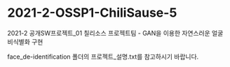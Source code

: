 # 2021-2-OSSP1-ChiliSause-5
2021-2 공개SW프로젝트_01 칠리소스 프로젝트팀 - GAN을 이용한 자연스러운 얼굴 비식별화 구현

face_de-identification 폴더의 프로젝트_설명.txt를 참고하시기 바랍니다.
